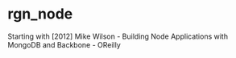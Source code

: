 rgn_node
========


Starting with [2012] Mike Wilson - Building Node Applications with MongoDB and Backbone - OReilly
